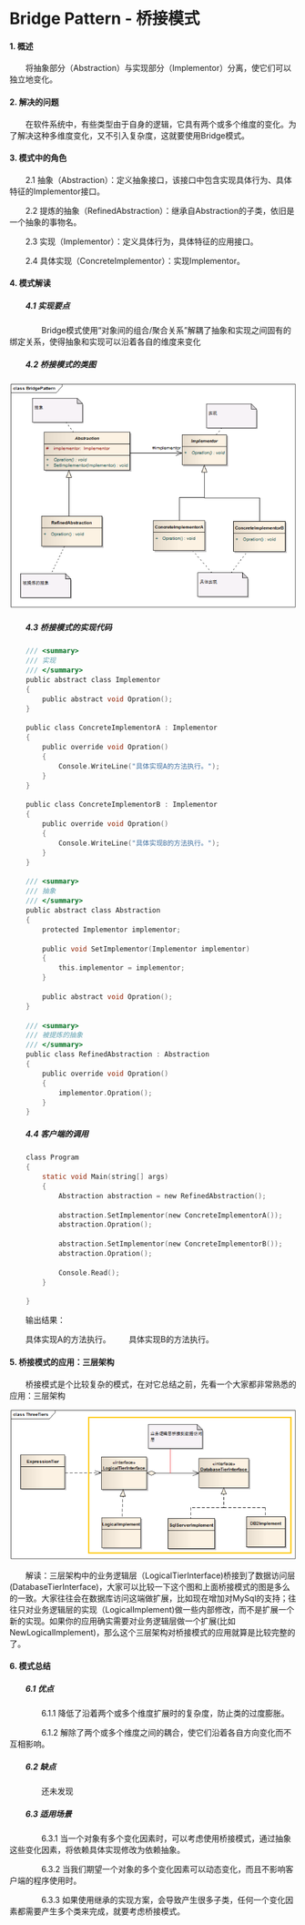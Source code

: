 # Bridge Pattern - 桥接模式

#### 1. 概述

　　将抽象部分（Abstraction）与实现部分（Implementor）分离，使它们可以独立地变化。

#### 2. 解决的问题

　　在软件系统中，有些类型由于自身的逻辑，它具有两个或多个维度的变化。为了解决这种多维度变化，又不引入复杂度，这就要使用Bridge模式。

#### 3. 模式中的角色

　　2.1 抽象（Abstraction）：定义抽象接口，该接口中包含实现具体行为、具体特征的Implementor接口。

　　2.2 提炼的抽象（RefinedAbstraction）：继承自Abstraction的子类，依旧是一个抽象的事物名。

　　2.3 实现（Implementor）：定义具体行为，具体特征的应用接口。

　　2.4 具体实现（ConcreteImplementor）：实现Implementor。

#### 4. 模式解读

##### 　　4.1 实现要点

　　　　Bridge模式使用“对象间的组合/聚合关系”解耦了抽象和实现之间固有的绑定关系，使得抽象和实现可以沿着各自的维度来变化

##### 　　4.2 桥接模式的类图

![](DesignPattern-Bridge-1.png)

##### 　　4.3 桥接模式的实现代码

```c
    /// <summary>
    /// 实现
    /// </summary>
    public abstract class Implementor
    {
        public abstract void Opration();
    }

    public class ConcreteImplementorA : Implementor
    {
        public override void Opration()
        {
            Console.WriteLine("具体实现A的方法执行。");
        }
    }

    public class ConcreteImplementorB : Implementor
    {
        public override void Opration()
        {
            Console.WriteLine("具体实现B的方法执行。");
        }
    }

    /// <summary>
    /// 抽象
    /// </summary>
    public abstract class Abstraction
    {
        protected Implementor implementor;

        public void SetImplementor(Implementor implementor)
        {
            this.implementor = implementor;
        }

        public abstract void Opration();
    }

    /// <summary>
    /// 被提炼的抽象
    /// </summary>
    public class RefinedAbstraction : Abstraction
    {
        public override void Opration()
        {
            implementor.Opration();
        }
    }
```
##### 　　4.4 客户端的调用

```c
    class Program
    {
        static void Main(string[] args)
        {
            Abstraction abstraction = new RefinedAbstraction();

            abstraction.SetImplementor(new ConcreteImplementorA());
            abstraction.Opration();

            abstraction.SetImplementor(new ConcreteImplementorB());
            abstraction.Opration();

            Console.Read();
        }

    }
```
　　输出结果：

　　具体实现A的方法执行。
　　具体实现B的方法执行。

#### 5. 桥接模式的应用：三层架构

　　桥接模式是个比较复杂的模式，在对它总结之前，先看一个大家都非常熟悉的应用：三层架构

![](DesignPattern-Bridge-2.png)

　　解读：三层架构中的业务逻辑层（LogicalTierInterface)桥接到了数据访问层(DatabaseTierInterface)，大家可以比较一下这个图和上面桥接模式的图是多么的一致。大家往往会在数据库访问这端做扩展，比如现在增加对MySql的支持；往往只对业务逻辑层的实现（LogicalImplement)做一些内部修改，而不是扩展一个新的实现。如果你的应用确实需要对业务逻辑层做一个扩展(比如NewLogicalImplement)，那么这个三层架构对桥接模式的应用就算是比较完整的了。

#### 6. 模式总结

##### 　　6.1 优点

　　　　6.1.1 降低了沿着两个或多个维度扩展时的复杂度，防止类的过度膨胀。

　　　　6.1.2 解除了两个或多个维度之间的耦合，使它们沿着各自方向变化而不互相影响。

##### 　　6.2 缺点

　　　　还未发现

##### 　　6.3 适用场景

　　　　6.3.1 当一个对象有多个变化因素时，可以考虑使用桥接模式，通过抽象这些变化因素，将依赖具体实现修改为依赖抽象。

　　　　6.3.2 当我们期望一个对象的多个变化因素可以动态变化，而且不影响客户端的程序使用时。

　　　　6.3.3 如果使用继承的实现方案，会导致产生很多子类，任何一个变化因素都需要产生多个类来完成，就要考虑桥接模式。
